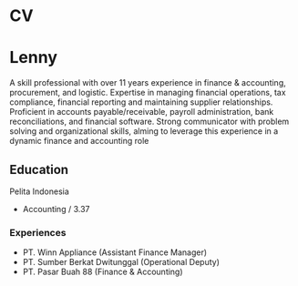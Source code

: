 # CV
# Lenny
A skill professional with over 11 years experience in finance & accounting, procurement, and logistic. Expertise in managing financial operations, tax compliance, financial reporting and maintaining supplier relationships. Proficient in accounts payable/receivable, payroll administration, bank reconciliations, and financial software. Strong communicator with problem solving and organizational skills, alming to leverage this experience in a dynamic finance and accounting role

## Education
Pelita Indonesia
-   Accounting / 3.37

### Experiences
-   PT. Winn Appliance (Assistant Finance Manager)
-   PT. Sumber Berkat Dwitunggal (Operational Deputy)
- PT. Pasar Buah 88 (Finance & Accounting)
